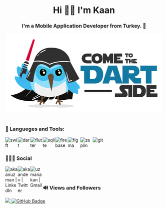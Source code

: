 <h1 align="center">Hi 👋🏻 I'm Kaan</h1>
<h3 align="center">I'm a Mobile Application Developer from Turkey. 📱</h3>

<p align="center">
<img src="https://github.com/kevmoo/dart_side/blob/master/Dash%20Dart%20PNG%20%20-%20black.png" alt="Cover" width=500 height=250>
    
</br>
</br>

###  🚀 Langueges and Tools:

<img align="left" alt="swift" width="40px" height="40" src="https://www.vectorlogo.zone/logos/swift/swift-icon.svg"/>
<img align="left" alt="dart" width="40px" height="40" src="https://www.vectorlogo.zone/logos/dartlang/dartlang-icon.svg"/>
<img align="left" alt="flutter" width="40px" height="40" src="https://www.vectorlogo.zone/logos/flutterio/flutterio-icon.svg"/>
<img align="left" alt="sqlite" width="40px" height="40" src="https://www.vectorlogo.zone/logos/sqlite/sqlite-icon.svg"/>
<img align="left" alt="firebase" width="40px" height="40" src="https://www.vectorlogo.zone/logos/firebase/firebase-icon.svg"/>
<img align="left" alt="figma" width="40px" height="40" src="https://www.vectorlogo.zone/logos/figma/figma-icon.svg"/>
<img align="left" alt="zeplin" width="40px" height="40" src="https://www.vectorlogo.zone/logos/zeplinio/zeplinio-icon.svg"/>
<img align="left" alt="git" width="40px" height="40" src="https://www.vectorlogo.zone/logos/git-scm/git-scm-icon.svg"/>

</br>
</br>

### 🧑🏻‍💻 Social
<p align="left">
    <a href="https://www.linkedin.com/in/akaanuzman/" target="blank">
        <img src="https://edent.github.io/SuperTinyIcons/images/svg/linkedin.svg" align="left" alt="akaanuzman | LinkedIn" width="40px"/>
    </a>
    <a href="https://twitter.com/akaandev" target="blank">
        <img src="https://edent.github.io/SuperTinyIcons/images/svg/twitter.svg" align="left" alt="akaandev | Twitter" width="40px"/>
    </a>
    <a href="https://mail.google.com/mail/?view=cm&fs=1&to=uzmanakan@gmail.com" target="blank">
        <img src="https://edent.github.io/SuperTinyIcons/images/svg/gmail.svg" align="left" alt="uzmanakan | Gmail" width="40px"/>
    </a>
</p>

</br>
</br>

### 🔊 Views and Followers
<a href="https://github.com/Meghna-DAS/github-profile-views-counter">
    <img src="https://komarev.com/ghpvc/?username=akaanuzman">
</a>
<a href="https://github.com/akaanuzman?tab=followers"><img src="https://img.shields.io/github/followers/akaanuzman?label=Followers&style=social" alt="GitHub Badge"></a>
